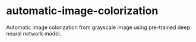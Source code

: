 # automatic-image-colorization
Automatic image colorization from grayscale image using pre-trained deep neural network model.
